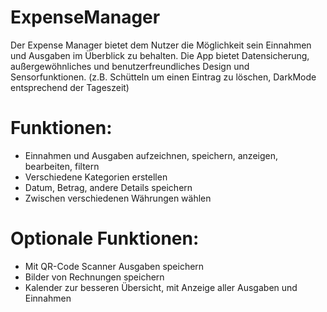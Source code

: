# ExpenseManager

Der Expense Manager bietet dem Nutzer die Möglichkeit sein Einnahmen und Ausgaben im Überblick zu behalten.
Die App bietet Datensicherung, außergewöhnliches und benutzerfreundliches Design und Sensorfunktionen. (z.B. Schütteln um einen Eintrag zu löschen, DarkMode entsprechend der Tageszeit)

# Funktionen:
- Einnahmen und Ausgaben aufzeichnen, speichern, anzeigen, bearbeiten, filtern
- Verschiedene Kategorien erstellen
- Datum, Betrag, andere Details speichern
- Zwischen verschiedenen Währungen wählen


# Optionale Funktionen:
 - Mit QR-Code Scanner Ausgaben speichern
 - Bilder von Rechnungen speichern
 - Kalender zur besseren Übersicht, mit Anzeige aller Ausgaben und Einnahmen

